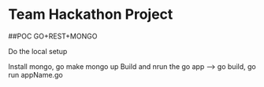 # Team Hackathon Project

##POC GO+REST+MONGO

Do the local setup

Install mongo, go
make mongo up
Build and nrun the go app --> go build, go run appName.go

